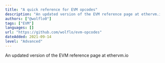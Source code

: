 ```yaml
---
title: "A quick reference for EVM opcodes"
description: "An updated version of the EVM reference page at ethervm.io"
authors: ["@wolflo0"]
tags: ["EVM"]
languages: []
url: "https://github.com/wolflo/evm-opcodes"
dateAdded: 2021-09-14
level: "Advanced"
---
```


An updated version of the EVM reference page at ethervm.io